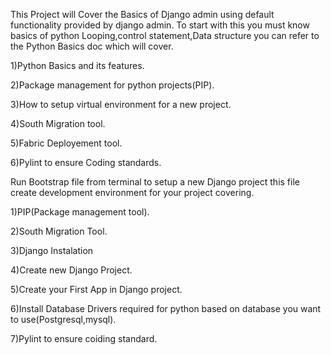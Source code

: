 This Project will Cover the Basics of Django admin using default functionality provided by django admin. 
To start with this you must know basics of python Looping,control statement,Data structure you can refer to the Python Basics doc which will cover.
 
1)Python Basics and its features.

2)Package management for python projects(PIP).

3)How to setup virtual environment for a new project.

4)South Migration tool. 

5)Fabric Deployement tool.

6)Pylint to ensure Coding standards.


Run Bootstrap file from terminal to setup a new Django project this file create development environment for your project covering.

1)PIP(Package management tool).

2)South Migration Tool.

3)Django Instalation

4)Create new Django Project.

5)Create your First App in Django project.

6)Install Database Drivers required for python based on database you want to use(Postgresql,mysql).

7)Pylint to ensure coiding standard.


